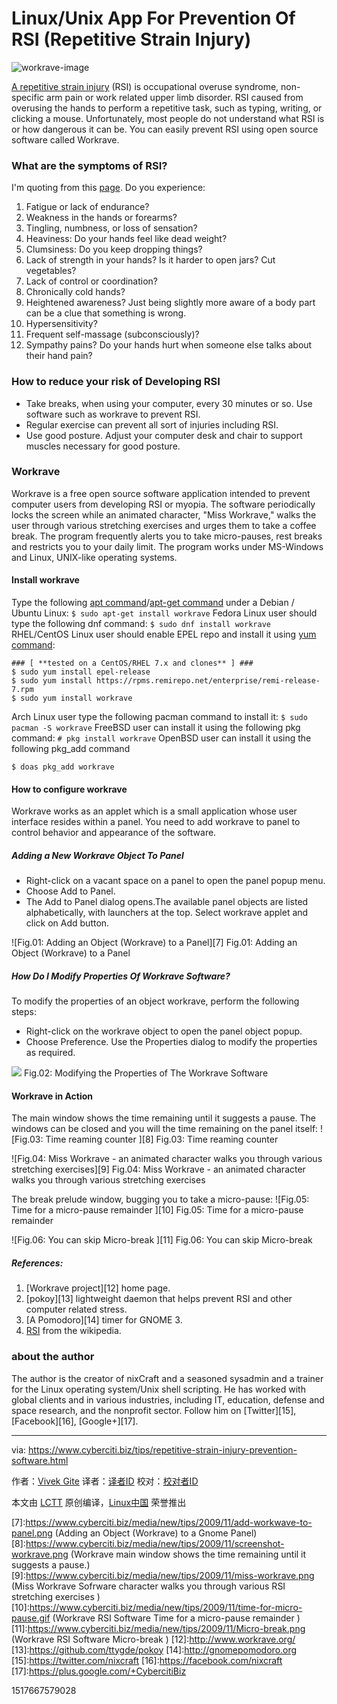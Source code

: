 Linux/Unix App For Prevention Of RSI (Repetitive Strain Injury)
======
![workrave-image][1]

[A repetitive strain injury][2] (RSI) is occupational overuse syndrome, non-specific arm pain or work related upper limb disorder. RSI caused from overusing the hands to perform a repetitive task, such as typing, writing, or clicking a mouse. Unfortunately, most people do not understand what RSI is or how dangerous it can be. You can easily prevent RSI using open source software called Workrave.


### What are the symptoms of RSI?

I'm quoting from this [page][3]. Do you experience:

  1. Fatigue or lack of endurance?
  2. Weakness in the hands or forearms?
  3. Tingling, numbness, or loss of sensation?
  4. Heaviness: Do your hands feel like dead weight?
  5. Clumsiness: Do you keep dropping things?
  6. Lack of strength in your hands? Is it harder to open jars? Cut vegetables?
  7. Lack of control or coordination?
  8. Chronically cold hands?
  9. Heightened awareness? Just being slightly more aware of a body part can be a clue that something is wrong.
  10. Hypersensitivity?
  11. Frequent self-massage (subconsciously)?
  12. Sympathy pains? Do your hands hurt when someone else talks about their hand pain?



### How to reduce your risk of Developing RSI

  * Take breaks, when using your computer, every 30 minutes or so. Use software such as workrave to prevent RSI.
  * Regular exercise can prevent all sort of injuries including RSI.
  * Use good posture. Adjust your computer desk and chair to support muscles necessary for good posture.



### Workrave

Workrave is a free open source software application intended to prevent computer users from developing RSI or myopia. The software periodically locks the screen while an animated character, "Miss Workrave," walks the user through various stretching exercises and urges them to take a coffee break. The program frequently alerts you to take micro-pauses, rest breaks and restricts you to your daily limit. The program works under MS-Windows and Linux, UNIX-like operating systems.

#### Install workrave

Type the following [apt command][4]/[apt-get command][5] under a Debian / Ubuntu Linux:
`$ sudo apt-get install workrave`
Fedora Linux user should type the following dnf command:
`$ sudo dnf install workrave`
RHEL/CentOS Linux user should enable EPEL repo and install it using [yum command][6]:
```
### [ **tested on a CentOS/RHEL 7.x and clones** ] ###
$ sudo yum install epel-release
$ sudo yum install https://rpms.remirepo.net/enterprise/remi-release-7.rpm
$ sudo yum install workrave
```
Arch Linux user type the following pacman command to install it:
`$ sudo pacman -S workrave`
FreeBSD user can install it using the following pkg command:
`# pkg install workrave`
OpenBSD user can install it using the following pkg_add command
```
$ doas pkg_add workrave
```

#### How to configure workrave

Workrave works as an applet which is a small application whose user interface resides within a panel. You need to add workrave to panel to control behavior and appearance of the software.

##### Adding a New Workrave Object To Panel

  * Right-click on a vacant space on a panel to open the panel popup menu.
  * Choose Add to Panel.
  * The Add to Panel dialog opens.The available panel objects are listed alphabetically, with launchers at the top. Select workrave applet and click on Add button.

![Fig.01: Adding an Object \(Workrave\) to a Panel][7]
Fig.01: Adding an Object (Workrave) to a Panel

##### How Do I Modify Properties Of Workrave Software?

To modify the properties of an object workrave, perform the following steps:

  * Right-click on the workrave object to open the panel object popup.
  * Choose Preference. Use the Properties dialog to modify the properties as required.

![](https://www.cyberciti.biz/media/new/tips/2009/11/linux-gnome-workwave-preferences-.png)
Fig.02: Modifying the Properties of The Workrave Software

#### Workrave in Action

The main window shows the time remaining until it suggests a pause. The windows can be closed and you will the time remaining on the panel itself:
![Fig.03: Time reaming counter ][8]
Fig.03: Time reaming counter

![Fig.04: Miss Workrave - an animated character walks you through various stretching exercises][9]
Fig.04: Miss Workrave - an animated character walks you through various stretching exercises

The break prelude window, bugging you to take a micro-pause:
![Fig.05: Time for a micro-pause remainder ][10]
Fig.05: Time for a micro-pause remainder

![Fig.06: You can skip Micro-break ][11]
Fig.06: You can skip Micro-break

##### References:

  1. [Workrave project][12] home page.
  2. [pokoy][13] lightweight daemon that helps prevent RSI and other computer related stress.
  3. [A Pomodoro][14] timer for GNOME 3.
  4. [RSI][2] from the wikipedia.



### about the author

The author is the creator of nixCraft and a seasoned sysadmin and a trainer for the Linux operating system/Unix shell scripting. He has worked with global clients and in various industries, including IT, education, defense and space research, and the nonprofit sector. Follow him on [Twitter][15], [Facebook][16], [Google+][17].

--------------------------------------------------------------------------------

via: https://www.cyberciti.biz/tips/repetitive-strain-injury-prevention-software.html

作者：[Vivek Gite][a]
译者：[译者ID](https://github.com/译者ID)
校对：[校对者ID](https://github.com/校对者ID)

本文由 [LCTT](https://github.com/LCTT/TranslateProject) 原创编译，[Linux中国](https://linux.cn/) 荣誉推出

[a]:https://www.cyberciti.biz/
[1]:https://www.cyberciti.biz/media/new/tips/2009/11/workrave-image.jpg (workrave-image)
[2]:https://en.wikipedia.org/wiki/Repetitive_strain_injury
[3]:https://web.eecs.umich.edu/~cscott/rsi.html##symptoms
[4]:https://www.cyberciti.biz/faq/ubuntu-lts-debian-linux-apt-command-examples/ (See Linux/Unix apt command examples for more info)
[5]:https://www.cyberciti.biz/tips/linux-debian-package-management-cheat-sheet.html (See Linux/Unix apt-get command examples for more info)
[6]:https://www.cyberciti.biz/faq/rhel-centos-fedora-linux-yum-command-howto/ (See Linux/Unix yum command examples for more info)
[7]:https://www.cyberciti.biz/media/new/tips/2009/11/add-workwave-to-panel.png (Adding an Object (Workrave) to a Gnome Panel)
[8]:https://www.cyberciti.biz/media/new/tips/2009/11/screenshot-workrave.png (Workrave main window shows the time remaining until it suggests a pause.)
[9]:https://www.cyberciti.biz/media/new/tips/2009/11/miss-workrave.png (Miss Workrave Sofrware character walks you through various RSI stretching exercises )
[10]:https://www.cyberciti.biz/media/new/tips/2009/11/time-for-micro-pause.gif (Workrave RSI Software Time for a micro-pause remainder )
[11]:https://www.cyberciti.biz/media/new/tips/2009/11/Micro-break.png (Workrave RSI Software Micro-break )
[12]:http://www.workrave.org/
[13]:https://github.com/ttygde/pokoy
[14]:http://gnomepomodoro.org
[15]:https://twitter.com/nixcraft
[16]:https://facebook.com/nixcraft
[17]:https://plus.google.com/+CybercitiBiz

1517667579028